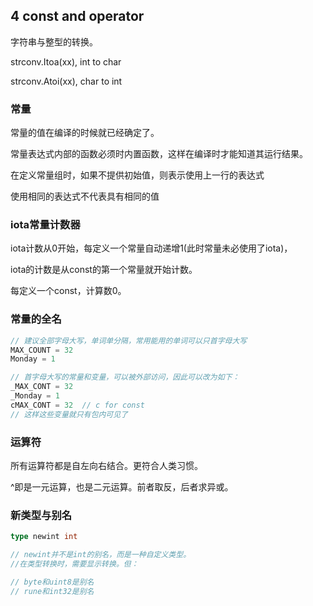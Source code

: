 ## 4 const and operator

 字符串与整型的转换。

strconv.Itoa(xx),  int to char

strconv.Atoi(xx),  char to int



### 常量

常量的值在编译的时候就已经确定了。

常量表达式内部的函数必须时内置函数，这样在编译时才能知道其运行结果。

在定义常量组时，如果不提供初始值，则表示使用上一行的表达式

使用相同的表达式不代表具有相同的值



### iota常量计数器

iota计数从0开始，每定义一个常量自动递增1(此时常量未必使用了iota)，

iota的计数是从const的第一个常量就开始计数。

每定义一个const，计算数0。



### 常量的全名

```go
// 建议全部字母大写，单词单分隔，常用能用的单词可以只首字母大写 
MAX_COUNT = 32
Monday = 1

// 首字母大写的常量和变量，可以被外部访问，因此可以改为如下：
_MAX_CONT = 32
_Monday = 1
cMAX_CONT = 32	// c for const
// 这样这些变量就只有包内可见了

```

 

### 运算符

所有运算符都是自左向右结合。更符合人类习惯。

^即是一元运算，也是二元运算。前者取反，后者求异或。



### 新类型与别名

```go
type newint int

// newint并不是int的别名，而是一种自定义类型。
//在类型转换时，需要显示转换。但：

// byte和uint8是别名
// rune和int32是别名

```

